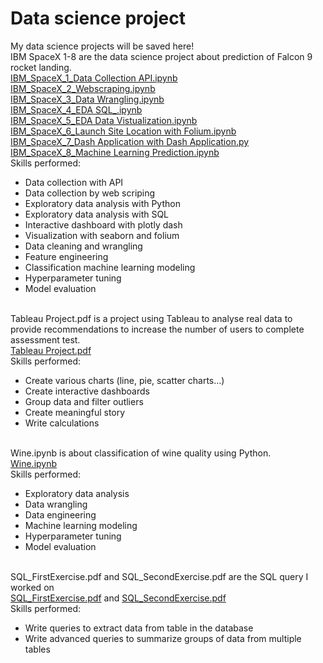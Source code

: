 # Data science project
My data science projects will be saved here!
<br>IBM SpaceX 1-8 are the data science project about prediction of Falcon 9 rocket landing.
<br>[IBM_SpaceX_1_Data Collection API.ipynb](https://github.com/JasonLau-98/My-DS-Project/blob/main/IBM_SpaceX_1_Data%20Collection%20API.ipynb)
<br>[IBM_SpaceX_2_Webscraping.ipynb](https://github.com/JasonLau-98/My-DS-Project/blob/main/IBM_SpaceX_2_Webscraping.ipynb)
<br>[IBM_SpaceX_3_Data Wrangling.ipynb](https://github.com/JasonLau-98/My-DS-Project/blob/main/IBM_SpaceX_3_Data%20Wrangling.ipynb)
<br>[IBM_SpaceX_4_EDA SQL_.ipynb](https://github.com/JasonLau-98/My-DS-Project/blob/main/IBM_SpaceX_4_EDA%20SQL_.ipynb)
<br>[IBM_SpaceX_5_EDA Data Vistualization.ipynb](https://github.com/JasonLau-98/My-DS-Project/blob/main/IBM_SpaceX_5_EDA%20Data%20Vistualization.ipynb)
<br>[IBM_SpaceX_6_Launch Site Location with Folium.ipynb](https://github.com/JasonLau-98/My-DS-Project/blob/main/IBM_SpaceX_6_Launch%20Site%20Location%20with%20Folium.ipynb)
<br>[IBM_SpaceX_7_Dash Application with Dash Application.py](https://github.com/JasonLau-98/My-DS-Project/blob/main/IBM_SpaceX_7_Dash%20Application%20with%20Dash%20Application.py)
<br>[IBM_SpaceX_8_Machine Learning Prediction.ipynb](https://github.com/JasonLau-98/My-DS-Project/blob/main/IBM_SpaceX_8_Machine%20Learning%20Prediction.ipynb)
<br>Skills performed:
- Data collection with API
- Data collection by web scriping
- Exploratory data analysis with Python
- Exploratory data analysis with SQL
- Interactive dashboard with plotly dash
- Visualization with seaborn and folium
- Data cleaning and wrangling
- Feature engineering
- Classification machine learning modeling
- Hyperparameter tuning
- Model evaluation

<br>Tableau Project.pdf is a project using Tableau to analyse real data to provide recommendations to increase the number of users to complete assessment test.
<br>[Tableau Project.pdf](https://github.com/JasonLau-98/My-DS-Project/blob/main/Tableau%20Project.pdf)
<br>Skills performed:
- Create various charts (line, pie, scatter charts...)
- Create interactive dashboards
- Group data and filter outliers
- Create meaningful story
- Write calculations

<br>Wine.ipynb is about classification of wine quality using Python.
<br>[Wine.ipynb](https://github.com/JasonLau-98/My-DS-Project/blob/main/Wine.ipynb)
<br>Skills performed:
- Exploratory data analysis
- Data wrangling
- Data engineering
- Machine learning modeling
- Hyperparameter tuning
- Model evaluation

<br>SQL_FirstExercise.pdf and SQL_SecondExercise.pdf are the SQL query I worked on
<br>[SQL_FirstExercise.pdf](https://github.com/JasonLau-98/My-DS-Project/blob/main/SQL_FirstExercise.pdf) 
and [SQL_SecondExercise.pdf](https://github.com/JasonLau-98/My-DS-Project/blob/main/SQL_SecondExercise.pdf)
<br>Skills performed:
- Write queries to extract data from table in the database
- Write advanced queries to summarize groups of data from multiple tables
